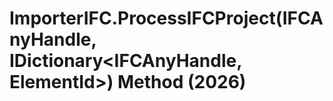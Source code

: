 # ImporterIFC.ProcessIFCProject(IFCAnyHandle, IDictionary<IFCAnyHandle, ElementId>) Method (2026)

﻿